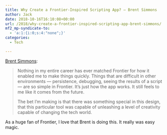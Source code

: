 ```yaml
---
title: Why Create a Frontier-Inspired Scripting App? – Brent Simmons
author: Jack
date: 2018-10-16T16:10:08+00:00
url: /2018/why-create-a-frontier-inspired-scripting-app-brent-simmons/
mf2_mp-syndicate-to:
  - 'a:1:{i:0;s:4:"none";}'
categories:
  - Tech

---
```

[Brent Simmons][1]:

> Nothing in my entire career has ever matched Frontier for how it enabled me to make things quickly. Things that are difficult in other environments — persistence, debugging, seeing the results of a script — are so simple in Frontier. It’s just how the app works. It still feels to me like it comes from the future.
> 
> The bet I’m making is that there was something special in this design, that this particular tool was capable of unleashing a level of creativity capable of changing the tech world.

As a huge fan of Frontier, I love that Brent is doing this. It really was easy magic.

 [1]: http://inessential.com/2018/10/15/why_create_a_frontier_inspired_scripting